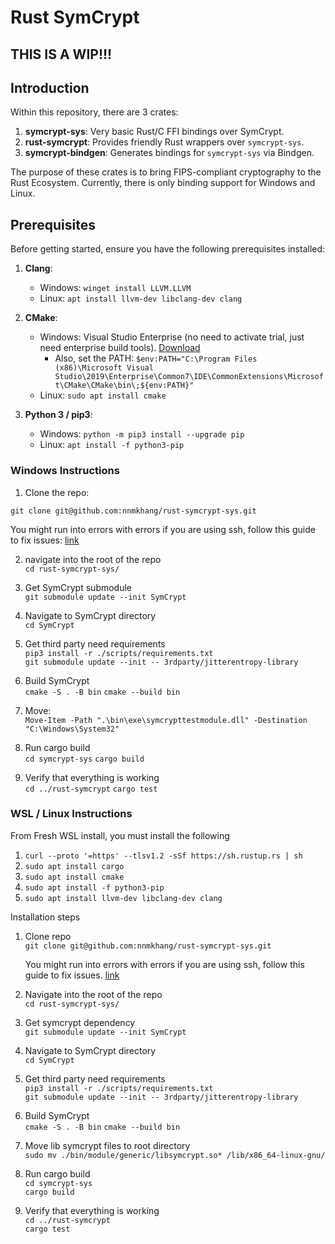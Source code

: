 # Rust SymCrypt

## THIS IS A WIP!!!

## Introduction

Within this repository, there are 3 crates:

1. **symcrypt-sys**: Very basic Rust/C FFI bindings over SymCrypt.
2. **rust-symcrypt**: Provides friendly Rust wrappers over `symcrypt-sys`.
3. **symcrypt-bindgen**: Generates bindings for `symcrypt-sys` via Bindgen.

The purpose of these crates is to bring FIPS-compliant cryptography to the Rust Ecosystem. Currently, there is only binding support for Windows and Linux.

## Prerequisites

Before getting started, ensure you have the following prerequisites installed:

1. **Clang**:
   - Windows: `winget install LLVM.LLVM`
   - Linux: `apt install llvm-dev libclang-dev clang`

2. **CMake**:
   - Windows: Visual Studio Enterprise (no need to activate trial, just need enterprise build tools). [Download](https://visualstudio.microsoft.com/downloads/)
     - Also, set the PATH: `$env:PATH="C:\Program Files (x86)\Microsoft Visual Studio\2019\Enterprise\Common7\IDE\CommonExtensions\Microsoft\CMake\CMake\bin\;${env:PATH}"`
   - Linux: `sudo apt install cmake`

3. **Python 3 / pip3**:
   - Windows: `python -m pip3 install --upgrade pip`
   - Linux: `apt install -f python3-pip`

### Windows Instructions

1. Clone the repo:  

`git clone git@github.com:nnmkhang/rust-symcrypt-sys.git`   

You might run into errors with errors if you are using ssh, follow this guide to fix issues: [link](https://docs.github.com/en/authentication/connecting-to-github-with-ssh/generating-a-new-ssh-key-and-adding-it-to-the-ssh-agent)

2. navigate into the root of the repo  
    `cd rust-symcrypt-sys/`

3. Get SymCrypt submodule    
    `git submodule update --init SymCrypt` 

4. Navigate to SymCrypt directory   
    `cd SymCrypt`

5. Get third party need requirements      
    `pip3 install -r ./scripts/requirements.txt`     
    `git submodule update --init -- 3rdparty/jitterentropy-library`

6. Build SymCrypt  
    `cmake -S . -B bin`
    `cmake --build bin`

7. Move:  
    `Move-Item -Path ".\bin\exe\symcrypttestmodule.dll" -Destination "C:\Windows\System32"`

8. Run cargo build   
    `cd symcrypt-sys`
    `cargo build`
    

9. Verify that everything is working  
    `cd ../rust-symcrypt`
    `cargo test`




### WSL / Linux Instructions

From Fresh WSL install, you must install the following   

1. `curl --proto '=https' --tlsv1.2 -sSf https://sh.rustup.rs | sh`
2. `sudo apt install cargo`
3. `sudo apt install cmake`
4. `sudo apt install -f python3-pip`
5. `sudo apt install llvm-dev libclang-dev clang`

Installation steps  

1. Clone repo     
    `git clone git@github.com:nnmkhang/rust-symcrypt-sys.git`

    You might run into errors with errors if you are using ssh, follow this guide to fix issues. [link](https://docs.github.com/en/authentication/connecting-to-github-with-ssh/generating-a-new-ssh-key-and-adding-it-to-the-ssh-agent)

2.  Navigate into the root of the repo    
    `cd rust-symcrypt-sys/`

3. Get symcrypt dependency    
    `git submodule update --init SymCrypt`

4. Navigate to SymCrypt directory     
    `cd SymCrypt`

5. Get third party need requirements  
    `pip3 install -r ./scripts/requirements.txt`    
    `git submodule update --init -- 3rdparty/jitterentropy-library`

6. Build SymCrypt  
    `cmake -S . -B bin`
    `cmake --build bin`

7. Move lib symcrypt files to root directory  
    `sudo mv ./bin/module/generic/libsymcrypt.so* /lib/x86_64-linux-gnu/`

8. Run cargo build   
    `cd symcrypt-sys`  
    `cargo build`
    

9. Verify that everything is working  
    `cd ../rust-symcrypt`  
    `cargo test`
    
